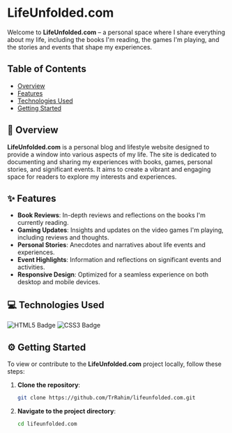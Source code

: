 # LifeUnfolded.com

Welcome to **LifeUnfolded.com** – a personal space where I share everything about my life, including the books I'm reading, the games I'm playing, and the stories and events that shape my experiences.

## Table of Contents

- [Overview](#overview)
- [Features](#features)
- [Technologies Used](#technologies-used)
- [Getting Started](#getting-started)

## 🎯 Overview

**LifeUnfolded.com** is a personal blog and lifestyle website designed to provide a window into various aspects of my life. The site is dedicated to documenting and sharing my experiences with books, games, personal stories, and significant events. It aims to create a vibrant and engaging space for readers to explore my interests and experiences.

## ✨ Features

- **Book Reviews**: In-depth reviews and reflections on the books I'm currently reading.
- **Gaming Updates**: Insights and updates on the video games I'm playing, including reviews and thoughts.
- **Personal Stories**: Anecdotes and narratives about life events and experiences.
- **Event Highlights**: Information and reflections on significant events and activities.
- **Responsive Design**: Optimized for a seamless experience on both desktop and mobile devices.

## 💻 Technologies Used

![HTML5 Badge](https://img.shields.io/badge/HTML5-E34F26?style=for-the-badge&logo=html5&logoColor=white)
![CSS3 Badge](https://img.shields.io/badge/CSS3-1572B6?style=for-the-badge&logo=css3&logoColor=white)

## ⚙️ Getting Started

To view or contribute to the **LifeUnfolded.com** project locally, follow these steps:

1. **Clone the repository**:
   ```bash
   git clone https://github.com/TrRahim/lifeunfolded.com.git
2. **Navigate to the project directory**:
   ```bash
   cd lifeunfolded.com

